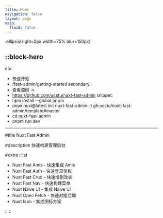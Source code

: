 ```yaml
---
title: Home
navigation: false
layout: page
main:
  fluid: false
---
```


:ellipsis{right=0px width=75% blur=150px}

::block-hero
---
cta:
  - 快速开始
  - /fast-admin/getting-started
secondary:
  - 查看源码 →
  - https://github.com/ucstu/nuxt-fast-admin
snippet:
  - npm install --global pnpm
  - pnpx nuxi@latest init nuxt-fast-admin -t gh:ucstu/nuxt-fast-admin/template#master
  - cd nuxt-fast-admin
  - pnpm run dev
---

#title
Nuxt Fast Admin

#description
快速构建管理后台

#extra
::list

- Nuxt Fast Amis - 快速集成 Amis
- Nuxt Fast Auth - 快速登录鉴权
- Nuxt Fast Crud - 快速增删改查
- Nuxt Fast Nav - 快速构建菜单
- Nuxt Naive UI - 集成 Naive UI
- Nuxt Open Fetch - 快速对接后端
- Nuxt Icon - 集成图标方案

::
::
